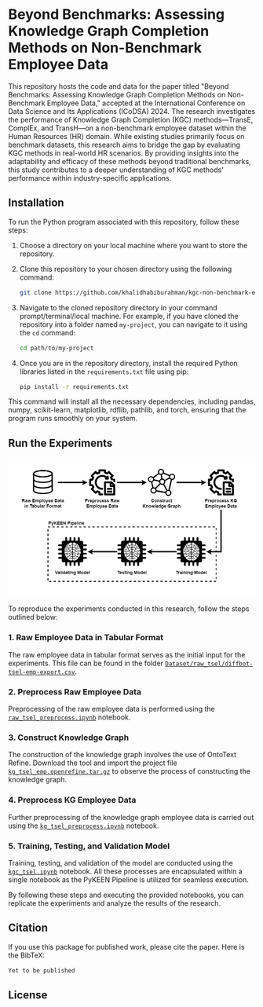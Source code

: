 # Beyond Benchmarks: Assessing Knowledge Graph Completion Methods on Non-Benchmark Employee Data

This repository hosts the code and data for the paper titled "Beyond Benchmarks: Assessing Knowledge Graph Completion Methods on Non-Benchmark Employee Data," accepted at the International Conference on Data Science and Its Applications (ICoDSA) 2024. The research investigates the performance of Knowledge Graph Completion (KGC) methods—TransE, ComplEx, and TransH—on a non-benchmark employee dataset within the Human Resources (HR) domain. While existing studies primarily focus on benchmark datasets, this research aims to bridge the gap by evaluating KGC methods in real-world HR scenarios. By providing insights into the adaptability and efficacy of these methods beyond traditional benchmarks, this study contributes to a deeper understanding of KGC methods' performance within industry-specific applications.

## Installation

To run the Python program associated with this repository, follow these steps:

1. Choose a directory on your local machine where you want to store the repository.

2. Clone this repository to your chosen directory using the following command:

    ```bash
    git clone https://github.com/khalidhabiburahman/kgc-non-benchmark-employee.git
    ```

3. Navigate to the cloned repository directory in your command prompt/terminal/local machine. For example, if you have cloned the repository into a folder named `my-project`, you can navigate to it using the `cd` command:

    ```bash
    cd path/to/my-project
    ```

4. Once you are in the repository directory, install the required Python libraries listed in the `requirements.txt` file using pip:

    ```bash
    pip install -r requirements.txt
    ```

This command will install all the necessary dependencies, including pandas, numpy, scikit-learn, matplotlib, rdflib, pathlib, and torch, ensuring that the program runs smoothly on your system.

## Run the Experiments
![Research Flow — KGC Non-Benchmark Employee Data](ResearchFlow_DesignPoster.png)

To reproduce the experiments conducted in this research, follow the steps outlined below:

### 1. Raw Employee Data in Tabular Format
The raw employee data in tabular format serves as the initial input for the experiments. This file can be found in the folder [`Dataset/raw_tsel/diffbot-tsel-emp-export.csv`](Dataset/raw_tsel/diffbot-tsel-emp-export.csv). 

### 2. Preprocess Raw Employee Data
Preprocessing of the raw employee data is performed using the [`raw_tsel_preprocess.ipynb`](raw_tsel_preprocess.ipynb) notebook.

### 3. Construct Knowledge Graph
The construction of the knowledge graph involves the use of OntoText Refine. Download the tool and import the project file [`kg_tsel_emp.openrefine.tar.gz`](kg_tsel_emp.openrefine.tar.gz) to observe the process of constructing the knowledge graph.

### 4. Preprocess KG Employee Data
Further preprocessing of the knowledge graph employee data is carried out using the [`kg_tsel_preprocess.ipynb`](kg_tsel_preprocess.ipynb) notebook.

### 5. Training, Testing, and Validation Model
Training, testing, and validation of the model are conducted using the [`kgc_tsel.ipynb`](kgc_tsel.ipynb) notebook. All these processes are encapsulated within a single notebook as the PyKEEN Pipeline is utilized for seamless execution.

By following these steps and executing the provided notebooks, you can replicate the experiments and analyze the results of the research.

## Citation
If you use this package for published work, please cite the paper. Here is the BibTeX:

```bash
Yet to be published
```

## License

